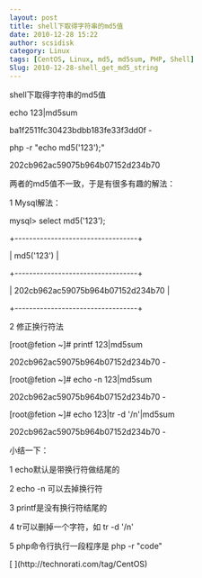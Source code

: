 ```yaml
---
layout: post
title: shell下取得字符串的md5值
date: 2010-12-28 15:22
author: scsidisk
category: Linux
tags: [CentOS, Linux, md5, md5sum, PHP, Shell]
Slug: 2010-12-28-shell_get_md5_string
---
```


shell下取得字符串的md5值

echo 123|md5sum

ba1f2511fc30423bdbb183fe33f3dd0f -

php -r "echo md5('123');"

202cb962ac59075b964b07152d234b70

两者的md5值不一致，于是有很多有趣的解法：

1 Mysql解法：

mysql\> select md5('123');

+----------------------------------+

| md5('123') |

+----------------------------------+

| 202cb962ac59075b964b07152d234b70 |

+----------------------------------+

2 修正换行符法

[root@fetion \~]\# printf 123|md5sum

202cb962ac59075b964b07152d234b70 -

[root@fetion \~]\# echo -n 123|md5sum

202cb962ac59075b964b07152d234b70 -

[root@fetion \~]\# echo 123|tr -d '/n'|md5sum

202cb962ac59075b964b07152d234b70 -

小结一下：

1 echo默认是带换行符做结尾的

2 echo -n 可以去掉换行符

3 printf是没有换行符结尾的

4 tr可以删掉一个字符，如 tr -d '/n'

5 php命令行执行一段程序是 php -r "code"

<div class="posttagsblock">
[ ](http://technorati.com/tag/CentOS)

</div>

